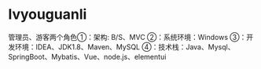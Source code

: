 # lvyouguanli
管理员、游客两个角色①：架构: B/S、MVC ②：系统环境：Windows ③：开发环境：IDEA、JDK1.8、Maven、MySQL ④：技术栈：Java、Mysql、SpringBoot、Mybatis、Vue、node.js、elementui
